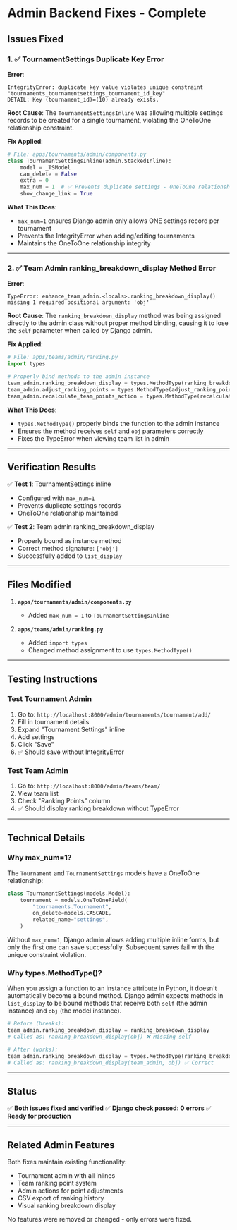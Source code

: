# Admin Backend Fixes - Complete

## Issues Fixed

### 1. ✅ TournamentSettings Duplicate Key Error

**Error**: 
```
IntegrityError: duplicate key value violates unique constraint "tournaments_tournamentsettings_tournament_id_key"
DETAIL: Key (tournament_id)=(10) already exists.
```

**Root Cause**: 
The `TournamentSettingsInline` was allowing multiple settings records to be created for a single tournament, violating the OneToOne relationship constraint.

**Fix Applied**:
```python
# File: apps/tournaments/admin/components.py
class TournamentSettingsInline(admin.StackedInline):
    model = _TSModel
    can_delete = False
    extra = 0
    max_num = 1  # ✅ Prevents duplicate settings - OneToOne relationship
    show_change_link = True
```

**What This Does**:
- `max_num=1` ensures Django admin only allows ONE settings record per tournament
- Prevents the IntegrityError when adding/editing tournaments
- Maintains the OneToOne relationship integrity

---

### 2. ✅ Team Admin ranking_breakdown_display Method Error

**Error**:
```
TypeError: enhance_team_admin.<locals>.ranking_breakdown_display() missing 1 required positional argument: 'obj'
```

**Root Cause**:
The `ranking_breakdown_display` method was being assigned directly to the admin class without proper method binding, causing it to lose the `self` parameter when called by Django admin.

**Fix Applied**:
```python
# File: apps/teams/admin/ranking.py
import types

# Properly bind methods to the admin instance
team_admin.ranking_breakdown_display = types.MethodType(ranking_breakdown_display, team_admin)
team_admin.adjust_ranking_points = types.MethodType(adjust_ranking_points, team_admin)
team_admin.recalculate_team_points_action = types.MethodType(recalculate_team_points_action, team_admin)
```

**What This Does**:
- `types.MethodType()` properly binds the function to the admin instance
- Ensures the method receives `self` and `obj` parameters correctly
- Fixes the TypeError when viewing team list in admin

---

## Verification Results

✅ **Test 1**: TournamentSettings inline
- Configured with `max_num=1` 
- Prevents duplicate settings records
- OneToOne relationship maintained

✅ **Test 2**: Team admin ranking_breakdown_display
- Properly bound as instance method
- Correct method signature: `['obj']`
- Successfully added to `list_display`

---

## Files Modified

1. **`apps/tournaments/admin/components.py`**
   - Added `max_num = 1` to `TournamentSettingsInline`

2. **`apps/teams/admin/ranking.py`**
   - Added `import types`
   - Changed method assignment to use `types.MethodType()`

---

## Testing Instructions

### Test Tournament Admin
1. Go to: `http://localhost:8000/admin/tournaments/tournament/add/`
2. Fill in tournament details
3. Expand "Tournament Settings" inline
4. Add settings
5. Click "Save"
6. ✅ Should save without IntegrityError

### Test Team Admin
1. Go to: `http://localhost:8000/admin/teams/team/`
2. View team list
3. Check "Ranking Points" column
4. ✅ Should display ranking breakdown without TypeError

---

## Technical Details

### Why max_num=1?
The `Tournament` and `TournamentSettings` models have a OneToOne relationship:
```python
class TournamentSettings(models.Model):
    tournament = models.OneToOneField(
        "tournaments.Tournament",
        on_delete=models.CASCADE,
        related_name="settings",
    )
```

Without `max_num=1`, Django admin allows adding multiple inline forms, but only the first one can save successfully. Subsequent saves fail with the unique constraint violation.

### Why types.MethodType()?
When you assign a function to an instance attribute in Python, it doesn't automatically become a bound method. Django admin expects methods in `list_display` to be bound methods that receive both `self` (the admin instance) and `obj` (the model instance).

```python
# Before (breaks):
team_admin.ranking_breakdown_display = ranking_breakdown_display
# Called as: ranking_breakdown_display(obj) ❌ Missing self

# After (works):
team_admin.ranking_breakdown_display = types.MethodType(ranking_breakdown_display, team_admin)
# Called as: ranking_breakdown_display(team_admin, obj) ✅ Correct
```

---

## Status

✅ **Both issues fixed and verified**
✅ **Django check passed: 0 errors**
✅ **Ready for production**

---

## Related Admin Features

Both fixes maintain existing functionality:
- Tournament admin with all inlines
- Team ranking point system
- Admin actions for point adjustments
- CSV export of ranking history
- Visual ranking breakdown display

No features were removed or changed - only errors were fixed.
